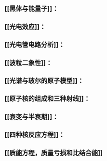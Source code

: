 
## [[黑体与能量子]]：
## [[光电效应]]：

## [[光电管电路分析]]：

## [[波粒二象性]]：

## [[光谱与玻尔的原子模型]]：
## [[原子核的组成和三种射线]]：

## [[衰变与半衰期]]：

## [[四种核反应方程]]：

## [[质能方程，质量亏损和比结合能]]

